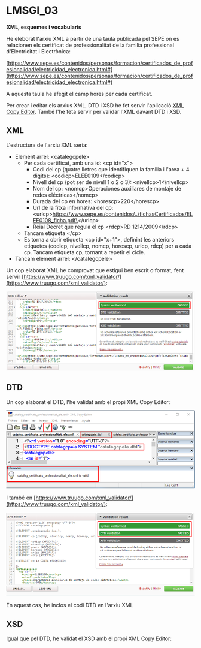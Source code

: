 # LMSGI_03

**XML, esquemes i vocabularis**

He eleborat l'arxiu XML a partir de una taula publicada pel SEPE on es relacionen els certificat de professionalitat de la familia professional d'Electricitat i Electrònica:

[https://www.sepe.es/contenidos/personas/formacion/certificados_de_profesionalidad/electricidad_electronica.html#](https://www.sepe.es/contenidos/personas/formacion/certificados_de_profesionalidad/electricidad_electronica.html#)

A aquesta taula he afegit el camp hores per cada certificat.

Per crear i editar els arxius XML, DTD i XSD he fet servir l'aplicació [XML Copy Editor](http://xml-copy-editor.sourceforge.net/). També l'he feta servir per validar l'XML davant DTD i XSD.

## XML

L'estructura de l'arxiu XML seria:

* Element arrel: \<catalegcpele\>
  * Per cada certificat, amb una id: \<cp id="x"\>
    * Codi del cp (quatre lletres que identifiquen la familia i l'area + 4 digits): \<codicp\>ELEE0109\</codicp\>
    * Nivell del cp (pot ser de nivell 1 o 2 o 3): \<nivellcp\>1\</nivellcp\>
    * Nom del cp: \<nomcp\>Operaciones auxiliares de montaje de redes eléctricas\</nomcp\>
    * Durada del cp en hores: \<horescp\>220\</horescp\>
    * Url de la fitxa informativa del cp: \<urlcp\>https://www.sepe.es/contenidos/../fichasCertificados/ELEE0108_ficha.pdf\</urlcp\>
    * Reial Decret que regula el cp \<rdcp\>RD 1214/2009\</rdcp\>
  * Tancam etiqueta \</cp\>
  * Es torna a obrir etiqueta \<cp id="x+1"\>, definint les anteriors etiquetes (codicp, nivellcp, nomcp, horescp, urlcp, rdcp) per a cada cp. Tancam etiqueta cp, tornant a repetir el cicle.
* Tancam element arrel: \</catalegcpele\>

Un cop elaborat XML he comprovat que estigui ben escrit o format, fent servir [https://www.truugo.com/xml_validator/](https://www.truugo.com/xml_validator/):

![VALIDACIÓ XML](https://github.com/bielalzina/LMSGI_03/blob/master/imatges/xml_validation_well_formed.png?raw=true)

## DTD

Un cop elaborat el DTD, l'he validat amb el propi XML Copy Editor:

![VALIDACIÓ DTD 1](https://github.com/bielalzina/LMSGI_03/blob/master/imatges/xml_validation_dtd_1.png?raw=true)

I també en [https://www.truugo.com/xml_validator/](https://www.truugo.com/xml_validator/):

![VALIDACIÓ DTD 2](https://github.com/bielalzina/LMSGI_03/blob/master/imatges/xml_validation_dtd_2.png?raw=true)

En aquest cas, he inclos el codi DTD en l'arxiu XML

## XSD

Igual que pel DTD, he validat el XSD amb el propi XML Copy Editor:


